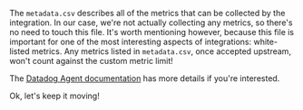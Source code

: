 The `metadata.csv` describes all of the metrics that can be collected by the integration. In our case, we're not actually collecting any metrics, so there's no need to touch this file. It's worth mentioning however, because this file is important for one of the most interesting aspects of integrations: white-listed metrics. Any metrics listed in `metadata.csv`, once accepted upstream, won't count against the custom metric limit!

The [Datadog Agent documentation](https://docs.datadoghq.com/developers/integrations/new_check_howto/#metrics-metadata-file) has more details if you're interested.

Ok, let's keep it moving!
